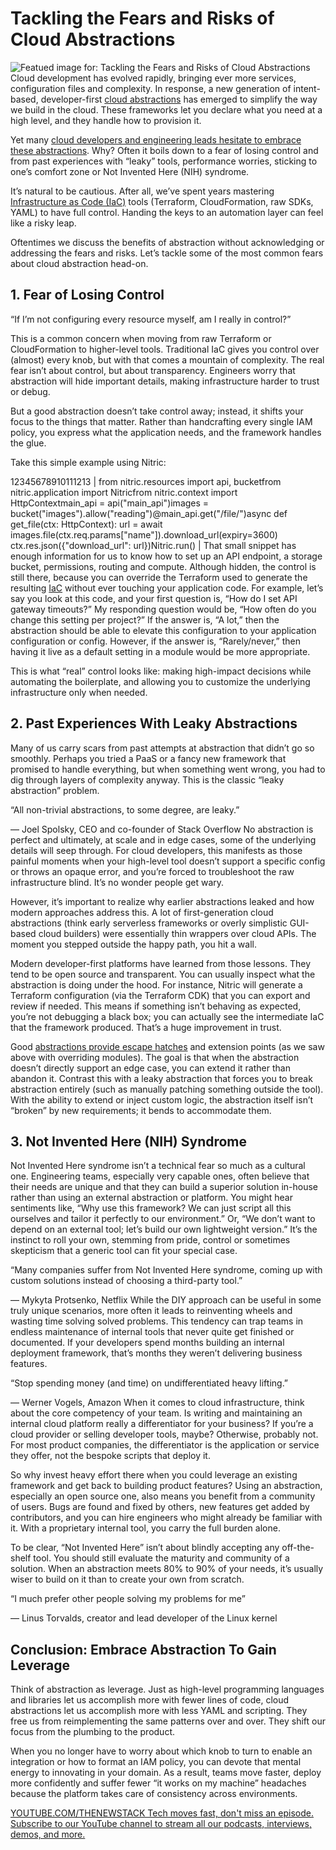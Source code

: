 # Tackling the Fears and Risks of Cloud Abstractions
![Featued image for: Tackling the Fears and Risks of Cloud Abstractions](https://cdn.thenewstack.io/media/2025/05/774cba08-strings123-1024x576.png)
Cloud development has evolved rapidly, bringing ever more services, configuration files and complexity. In response, a new generation of intent-based, developer-first [cloud abstractions](https://thenewstack.io/microservices/the-future-of-microservices-more-abstractions/) has emerged to simplify the way we build in the cloud. These frameworks let you declare what you need at a high level, and they handle how to provision it.

Yet many [cloud developers and engineering leads hesitate to embrace these abstractions](https://thenewstack.io/abstracting-cloud-sdks-starting-with-the-runtime/). Why? Often it boils down to a fear of losing control and from past experiences with “leaky” tools, performance worries, sticking to one’s comfort zone or Not Invented Here (NIH) syndrome.

It’s natural to be cautious. After all, we’ve spent years mastering [Infrastructure as Code (IaC)](https://thenewstack.io/infrastructure-as-code/) tools (Terraform, CloudFormation, raw SDKs, YAML) to have full control. Handing the keys to an automation layer can feel like a risky leap.

Oftentimes we discuss the benefits of abstraction without acknowledging or addressing the fears and risks. Let’s tackle some of the most common fears about cloud abstraction head-on.

## 1. Fear of Losing Control
“If I’m not configuring every resource myself, am I really in control?”

This is a common concern when moving from raw Terraform or CloudFormation to higher-level tools. Traditional IaC gives you control over (almost) every knob, but with that comes a mountain of complexity. The real fear isn’t about control, but about transparency. Engineers worry that abstraction will hide important details, making infrastructure harder to trust or debug.

But a good abstraction doesn’t take control away; instead, it shifts your focus to the things that matter. Rather than handcrafting every single IAM policy, you express what the application needs, and the framework handles the glue.

Take this simple example using Nitric:

12345678910111213 |
from nitric.resources import api, bucketfrom nitric.application import Nitricfrom nitric.context import HttpContextmain_api = api("main_api")images = bucket("images").allow("reading")@main_api.get("/file/<name>")async def get_file(ctx: HttpContext): url = await images.file(ctx.req.params["name"]).download_url(expiry=3600) ctx.res.json({"download_url": url})Nitric.run() |
That small snippet has enough information for us to know how to set up an API endpoint, a storage bucket, permissions, routing and compute. Although hidden, the control is still there, because you can override the Terraform used to generate the resulting [IaC](https://thenewstack.io/no-terraform-no-iac-are-you-looking-for-disaster/) without ever touching your application code.
For example, let’s say you look at this code, and your first question is, “How do I set API gateway timeouts?” My responding question would be, “How often do you change this setting per project?” If the answer is, “A lot,” then the abstraction should be able to elevate this configuration to your application configuration or config. However, if the answer is, “Rarely/never,” then having it live as a default setting in a module would be more appropriate.

This is what “real” control looks like: making high-impact decisions while automating the boilerplate, and allowing you to customize the underlying infrastructure only when needed.

## 2. Past Experiences With Leaky Abstractions
Many of us carry scars from past attempts at abstraction that didn’t go so smoothly. Perhaps you tried a PaaS or a fancy new framework that promised to handle everything, but when something went wrong, you had to dig through layers of complexity anyway. This is the classic “leaky abstraction” problem.

“All non-trivial abstractions, to some degree, are leaky.”

— Joel Spolsky, CEO and co-founder of Stack Overflow
No abstraction is perfect and ultimately, at scale and in edge cases, some of the underlying details will seep through. For cloud developers, this manifests as those painful moments when your high-level tool doesn’t support a specific config or throws an opaque error, and you’re forced to troubleshoot the raw infrastructure blind. It’s no wonder people get wary.

However, it’s important to realize why earlier abstractions leaked and how modern approaches address this. A lot of first-generation cloud abstractions (think early serverless frameworks or overly simplistic GUI-based cloud builders) were essentially thin wrappers over cloud APIs. The moment you stepped outside the happy path, you hit a wall.

Modern developer-first platforms have learned from those lessons. They tend to be open source and transparent. You can usually inspect what the abstraction is doing under the hood. For instance, Nitric will generate a Terraform configuration (via the Terraform CDK) that you can export and review if needed. This means if something isn’t behaving as expected, you’re not debugging a black box; you can actually see the intermediate IaC that the framework produced. That’s a huge improvement in trust.

Good [abstractions provide escape hatches](https://thenewstack.io/how-escape-hatches-make-abstraction-more-powerful/) and extension points (as we saw above with overriding modules). The goal is that when the abstraction doesn’t directly support an edge case, you can extend it rather than abandon it. Contrast this with a leaky abstraction that forces you to break abstraction entirely (such as manually patching something outside the tool). With the ability to extend or inject custom logic, the abstraction itself isn’t “broken” by new requirements; it bends to accommodate them.

## 3. Not Invented Here (NIH) Syndrome
Not Invented Here syndrome isn’t a technical fear so much as a cultural one. Engineering teams, especially very capable ones, often believe that their needs are unique and that they can build a superior solution in-house rather than using an external abstraction or platform. You might hear sentiments like, “Why use this framework? We can just script all this ourselves and tailor it perfectly to our environment.” Or, “We don’t want to depend on an external tool; let’s build our own lightweight version.” It’s the instinct to roll your own, stemming from pride, control or sometimes skepticism that a generic tool can fit your special case.

“Many companies suffer from Not Invented Here syndrome, coming up with custom solutions instead of choosing a third-party tool.”

— Mykyta Protsenko, Netflix
While the DIY approach can be useful in some truly unique scenarios, more often it leads to reinventing wheels and wasting time solving solved problems. This tendency can trap teams in endless maintenance of internal tools that never quite get finished or documented. If your developers spend months building an internal deployment framework, that’s months they weren’t delivering business features.

“Stop spending money (and time) on undifferentiated heavy lifting.”

— Werner Vogels, Amazon
When it comes to cloud infrastructure, think about the core competency of your team. Is writing and maintaining an internal cloud platform really a differentiator for your business? If you’re a cloud provider or selling developer tools, maybe? Otherwise, probably not. For most product companies, the differentiator is the application or service they offer, not the bespoke scripts that deploy it.

So why invest heavy effort there when you could leverage an existing framework and get back to building product features? Using an abstraction, especially an open source one, also means you benefit from a community of users. Bugs are found and fixed by others, new features get added by contributors, and you can hire engineers who might already be familiar with it. With a proprietary internal tool, you carry the full burden alone.

To be clear, “Not Invented Here” isn’t about blindly accepting any off-the-shelf tool. You should still evaluate the maturity and community of a solution. When an abstraction meets 80% to 90% of your needs, it’s usually wiser to build on it than to create your own from scratch.

“I much prefer other people solving my problems for me”

— Linus Torvalds, creator and lead developer of the Linux kernel
## Conclusion: Embrace Abstraction To Gain Leverage
Think of abstraction as leverage. Just as high-level programming languages and libraries let us accomplish more with fewer lines of code, cloud abstractions let us accomplish more with less YAML and scripting. They free us from reimplementing the same patterns over and over. They shift our focus from the plumbing to the product.

When you no longer have to worry about which knob to turn to enable an integration or how to format an IAM policy, you can devote that mental energy to innovating in your domain. As a result, teams move faster, deploy more confidently and suffer fewer “it works on my machine” headaches because the platform takes care of consistency across environments.

[
YOUTUBE.COM/THENEWSTACK
Tech moves fast, don't miss an episode. Subscribe to our YouTube
channel to stream all our podcasts, interviews, demos, and more.
](https://youtube.com/thenewstack?sub_confirmation=1)